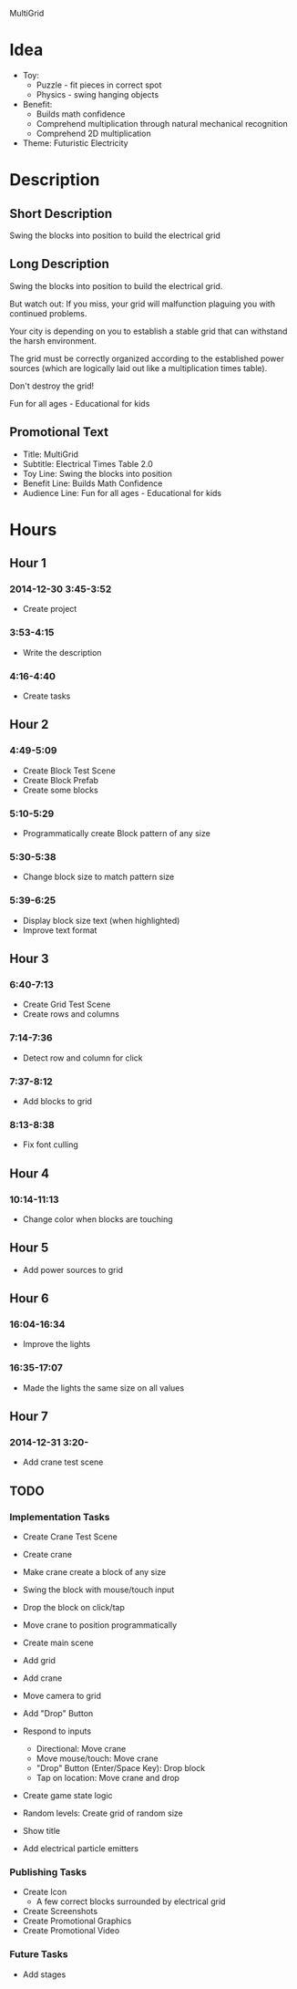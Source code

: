 MultiGrid

# Idea

- Toy: 
	- Puzzle - fit pieces in correct spot
	- Physics - swing hanging objects
- Benefit: 
	- Builds math confidence
	- Comprehend multiplication through natural mechanical recognition
	- Comprehend 2D multiplication
- Theme: Futuristic Electricity

# Description

## Short Description

Swing the blocks into position to build the electrical grid

## Long Description

Swing the blocks into position to build the electrical grid.

But watch out: If you miss, your grid will malfunction plaguing you with continued problems.

Your city is depending on you to establish a stable grid that can withstand the harsh environment.

The grid must be correctly organized according to the established power sources (which are  logically laid out like a multiplication times table).

Don't destroy the grid!

Fun for all ages - Educational for kids


## Promotional Text

- Title: MultiGrid
- Subtitle: Electrical Times Table 2.0
- Toy Line: Swing the blocks into position
- Benefit Line: Builds Math Confidence
- Audience Line: Fun for all ages - Educational for kids

# Hours

## Hour 1

### 2014-12-30 3:45-3:52

- Create project

### 3:53-4:15

- Write the description

### 4:16-4:40

- Create tasks

## Hour 2

### 4:49-5:09

- Create Block Test Scene
- Create Block Prefab
- Create some blocks

### 5:10-5:29

- Programmatically create Block pattern of any size

### 5:30-5:38

- Change block size to match pattern size

### 5:39-6:25

- Display block size text (when highlighted)
- Improve text format

## Hour 3

### 6:40-7:13

- Create Grid Test Scene
- Create rows and columns

### 7:14-7:36

- Detect row and column for click

### 7:37-8:12

- Add blocks to grid

### 8:13-8:38

- Fix font culling

## Hour 4

### 10:14-11:13

- Change color when blocks are touching

## Hour 5

- Add power sources to grid

## Hour 6

### 16:04-16:34

- Improve the lights

### 16:35-17:07

- Made the lights the same size on all values


## Hour 7

### 2014-12-31 3:20-

- Add crane test scene



## TODO

### Implementation Tasks

- Create Crane Test Scene
- Create crane
- Make crane create a block of any size
- Swing the block with mouse/touch input
- Drop the block on click/tap
- Move crane to position programmatically

- Create main scene
- Add grid
- Add crane
- Move camera to grid
- Add "Drop" Button
- Respond to inputs
	- Directional: Move crane
	- Move mouse/touch: Move crane
	- "Drop" Button (Enter/Space Key): Drop block
	- Tap on location: Move crane and drop

- Create game state logic
- Random levels: Create grid of random size
- Show title

- Add electrical particle emitters

### Publishing Tasks

- Create Icon
	- A few correct blocks surrounded by electrical grid
- Create Screenshots
- Create Promotional Graphics
- Create Promotional Video


### Future Tasks

- Add stages